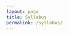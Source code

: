 ```yaml
---
layout: page
title: Syllabus
permalink: /syllabus/
---
```


<html lang="fa">
    <head>
    <style>
            p.serif {
                font-family: "Times New Roman", Times, serif;
            }
            
            p.sansserif {
                font-family: Arial, Helvetica, sans-serif;
            }
    </style>
    </head>
    <body>
    <div dir="rtl">
        <p class="Arial">مروری </p>
    <ul>
    <li>مروري بر مباني برنامه سازی</li>
    <li>طراحي بالا به پايين</li>
    <li>مفاهيم پايه شيءگرايي: مدلسازي بر مبناي دنياي واقعي، لفافه بندي</li>
    <li>ساختارهاي پايه برنامه نويسي شيءگرا: شيء، کالس، متد، سازنده</li>
    <li>وراثت و چندريختي</li>
    <li>مديريت حافظه - مقدمهاي بر داده ساختارهاي پويا</li>
    <li>برنامه نويسي عمومي</li>
    <li>رسيدگي به خطاها و استثناءها</li>
    <li>کتابخانه هاي ورودي/خروجي</li>
    <li>کتابخانه هاي داده ساختارهاي استاندارد</li>
    <li>ايجاد واسط کاربر گرافيکي</li>
    <li>پردازش متن و رشته ها</li>
    <li>مقدمه اي بر برنامه نويسي همروند</li>
    <li>آزمون و اشکال زدایی برنامه</li>
    </ul>

    </div>
    </body>

</html>